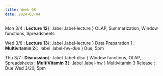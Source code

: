 ```yaml
---
title: Week 08
date: 2024-03-04
---
```

Mon 3/4
: **Lecture 12**{: .label .label-lecture } OLAP, Summarization, Window functions, Spreadsheets

Wed 3/6
: **Lecture 13**{: .label .label-lecture } Data Preparation 1
: **Multivitamin 2**{: .label .label-hw-due } Due, 5pm

Thu 3/7
: **Discussion**{: .label .label-disc } Window functions, OLAP, Spreadsheets
: **MultiVitamin 3**{: .label .label-hw } Multivitamin 3 Release
  : Due Wed 3/20, 5pm


